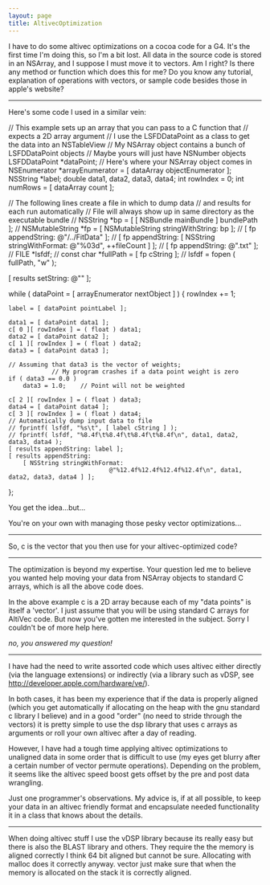```yaml
---
layout: page
title: AltivecOptimization
---
```


I have to do some altivec optimizations on a cocoa code for a G4. It's the first time I'm doing this, so I'm a bit lost.
All data in the source code is stored in an NSArray, and I suppose I must move it to vectors. Am I right? Is there any method or function which does this for me?
Do you know any tutorial, explanation of operations with vectors, or sample code besides those in apple's website?

----

Here's some code I used in a similar vein:

    
 // This example sets up an array that you can pass to a C function that
 // expects a 2D array argument
 // I use the LSFDDataPoint as a class to get the data into an NSTableView
 // My NSArray object contains a bunch of LSFDDataPoint objects
 // Maybe yours will just have NSNumber objects
 LSFDDataPoint *dataPoint;
 // Here's where your NSArray object comes in
 NSEnumerator *arrayEnumerator = [ dataArray objectEnumerator ];
        NSString *label;
 double data1, data2, data3, data4;
 int rowIndex = 0;
 int numRows = [ dataArray count ];
 	
 // The following lines create a file in which to dump data
        // and results for each run automatically
 // File will always show up in same directory as the executable bundle
 // NSString *bp = [ [ NSBundle mainBundle ] bundlePath ];
 // NSMutableString *fp = [ NSMutableString stringWithString: bp ];
 // [ fp appendString: @"/../FitData" ];
 // [ fp appendString: [ NSString stringWithFormat: @"%03d", ++fileCount ] ];
 // [ fp appendString: @".txt" ];	
 // FILE *lsfdf;
 // const char *fullPath = [ fp cString ];
 // lsfdf = fopen ( fullPath, "w" );
 	
 [ results setString: @"" ];
 
 while ( dataPoint = [ arrayEnumerator nextObject ] )
 {
 	rowIndex += 1;
 	
 	label = [ dataPoint pointLabel ];
 	
 	data1 = [ dataPoint data1 ];
 	c[ 0 ][ rowIndex ] = ( float ) data1;
 	data2 = [ dataPoint data2 ];
 	c[ 1 ][ rowIndex ] = ( float ) data2;
 	data3 = [ dataPoint data3 ];
 	
 	// Assuming that data3 is the vector of weights;
                // My program crashes if a data point weight is zero
 	if ( data3 == 0.0 )
 		data3 = 1.0;	// Point will not be weighted
 	
 	c[ 2 ][ rowIndex ] = ( float ) data3;
 	data4 = [ dataPoint data4 ];
 	c[ 3 ][ rowIndex ] = ( float ) data4;
 	// Automatically dump input data to file
 	// fprintf( lsfdf, "%s\t", [ label cString ] );
 	// fprintf( lsfdf, "%8.4f\t%8.4f\t%8.4f\t%8.4f\n", data1, data2, data3, data4 );
 	[ results appendString: label ];
 	[ results appendString:
 		[ NSString stringWithFormat:
                                @"%12.4f%12.4f%12.4f%12.4f\n", data1, data2, data3, data4 ] ];
 };


You get the idea...but...

You're on your own with managing those pesky vector optimizations...

----

So, c is the vector that you then use for your altivec-optimized code?

----

The optimization is beyond my expertise. Your question led me to believe you wanted
help moving your data from NSArray objects to standard C arrays, which is all the above code does.

In the above example c is a 2D array because each of my "data points" is itself a 'vector'.
I just assume that you will be using standard C arrays for AltiVec code.
But now you've gotten me interested in the subject. Sorry I couldn't be of more help here.

*no, you answered my question!*

----

I have had the need to write assorted code which uses altivec either directly (via the language extensions) or indirectly (via a library such as vDSP, see http://developer.apple.com/hardware/ve/).

In both cases, it has been my experience that if the data is properly aligned (which you get automatically if allocating on the heap with the gnu standard c library I believe) and in a good "order" (no need to stride through the vectors) it is pretty simple to use the dsp library that uses c arrays as arguments or roll your own altivec after a day of reading.

However, I have had a tough time applying altivec optimizations to unaligned data in some order that is difficult to use (my eyes get blurry after a certain number of vector permute operations).  Depending on the problem, it seems like the altivec speed boost gets offset by the pre and post data wrangling.

Just one programmer's observations.  My advice is, if at all possible, to keep your data in an altivec friendly format and encapsulate needed functionality it in a class that knows about the details.

----

When doing altivec stuff I use the vDSP library because its really easy but there is also the BLAST library and others. They require the the memory is aligned correctly I think 64 bit aligned but cannot be sure. Allocating with malloc does it correctly anyway. vector just make sure that when the memory is allocated on the stack it is correctly aligned.

